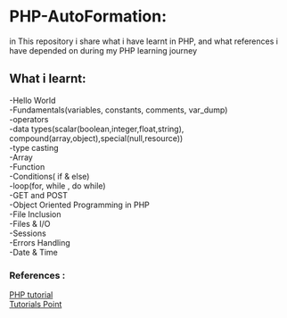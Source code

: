 # PHP-AutoFormation:
in This repository i share what i have learnt in PHP, and what references i have depended on during my PHP learning journey  
## What i learnt: 
-Hello World  
-Fundamentals(variables, constants, comments, var_dump)    
-operators   
-data types(scalar(boolean,integer,float,string), compound(array,object),special(null,resource))  
-type casting     
-Array   
-Function   
-Conditions( if & else)   
-loop(for, while , do while)       
-GET and POST   
-Object Oriented Programming in PHP       
-File Inclusion   
-Files & I/O     
-Sessions  
-Errors Handling     
-Date & Time  








### References :  
[PHP tutorial](https://www.phptutorial.net/)  
[Tutorials Point](https://www.tutorialspoint.com/index.htm)  